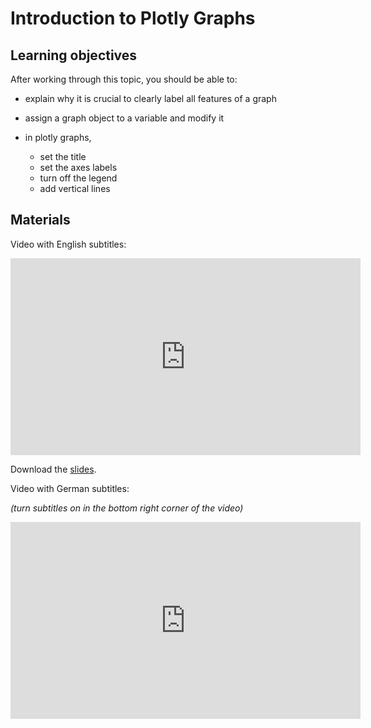 # Introduction to Plotly Graphs

## Learning objectives

After working through this topic, you should be able to:

- explain why it is crucial to clearly label all features of a graph

- assign a graph object to a variable and modify it

- in plotly graphs,

  - set the title
  - set the axes labels
  - turn off the legend
  - add vertical lines

## Materials

Video with English subtitles:

<iframe
  src="https://electure.uni-bonn.de/paella7/ui/watch.html?id=d744cef8-583a-4ac7-8345-029e44230065"
  width="560"
  height="315"
  frameborder="0"
  allowfullscreen
></iframe>

Download the [slides](plotly_graphs-modifying_plotly_graphs.pdf).

Video with German subtitles:

*(turn subtitles on in the bottom right corner of the video)*

<iframe
  src="https://electure.uni-bonn.de/paella7/ui/watch.html?id=2eb0295d-9109-49cb-ba38-a1adf50467fd"
  width="560"
  height="315"
  frameborder="0"
  allowfullscreen
></iframe>
